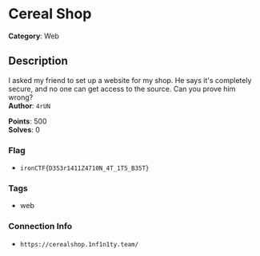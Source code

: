 # Cereal Shop

**Category**: Web

## Description

I asked my friend to set up a website for my shop. He says it's completely secure, and no one can get access to the source. Can you prove him wrong?  
**Author**: `4rUN`

**Points**: 500  
**Solves**: 0

### Flag

- `ironCTF{D353r1411Z4710N_4T_1T5_B35T}`

### Tags

- web

### Connection Info

- `https://cerealshop.1nf1n1ty.team/`
